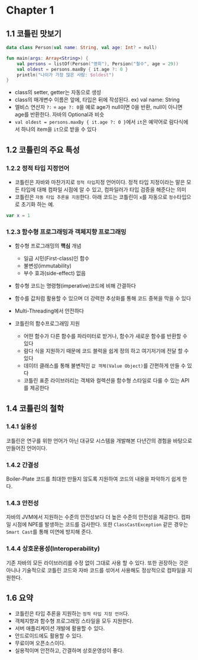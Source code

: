 # Chapter 1

## 1.1 코틀린 맛보기

```kotlin
data class Person(val name: String, val age: Int? = null)

fun main(args: Array<String>) {
    val persons = listOf(Person("영희"), Persion("철수", age = 29))
    val oldest = persons.maxBy { it.age ?: 0 }
    println("나이가 가장 많은 사람: $oldest")
}
```

- class의 setter, getter는 자동으로 생성
- class의 매개변수 이름은 앞에, 타입은 뒤에 작성된다. ex) val name: String
- 엘비스 연산자 `?:` = `age ?: 0`을 예로 age가 null이면 0을 반환, null이 아니면 age를 반환한다. 자바의 Optional과 비슷
- `val oldest = persons.maxBy { it.age ?: 0 }`에서 `it`은 예약어로 람다식에서 하나의 item을 `it`으로 받을 수 있다

## 1.2 코틀린의 주요 특성

### 1.2.2 정적 타입 지정언어

- 코틀린은 자바와 마찬가지로 `정적 타입`지정 언어이다. 정적 타입 지정이라는 말은 모든 타입에 대해 컴파일 시점에 알 수 있고, 컴파일러가 타입 검증을 해준다는 의미
- 코틀린은 `자동 타입 추론을 지원`한다. 아래 코드는 코틀린이 `x`를 자동으로 `정수`타입으로 초기화 하는 예.

```kotlin
var x = 1
```

### 1.2.3 함수형 프로그래밍과 객체지향 프로그래밍

- 함수형 프로그래밍의 **핵심** 개념
  - 일급 시민(First-class)인 함수
  - 불변성(immutability)
  - 부수 효과(side-effect) 없음

- 함수형 코드는 명령형(imperative)코드에 비해 간결하다
- 함수를 값처럼 활용할 수 있으며 더 강력한 추상화를 통해 코드 중복을 막을 수 있다
- Multi-Threading에서 안전하다
- 코틀린의 함수프로그래밍 지원
  - 어떤 함수가 다른 함수를 파라미터로 받거나, 함수가 새로운 함수를 반환할 수 있다
  - 람다 식을 지원하기 때문에 코드 블럭을 쉽게 정의 하고 여기저기에 전달 할 수 있다
  - 데이터 클래스를 통해 불변적인 `값 객체(Value Object)`를 간편하게 만들 수 있다
  - 코틀린 표준 라이브러리는 객체와 컬렉션을 함수형 스타일로 다룰 수 있는 API를 제공한다

## 1.4 코틀린의 철학

### 1.4.1 실용성

코틀린은 연구를 위한 언어가 아닌 대규모 시스템을 개발해본 다년간의 경험을 바탕으로 만들어진 언어이다.

### 1.4.2 간결성

Boiler-Plate 코드를 최대한 만들지 않도록 지원하여 코드의 내용을 파악하기 쉽게 한다.

### 1.4.3 안전성

자바의 JVM에서 지원하는 수준의 안전성보다 더 높은 수준의 안전성을 제공한다. 컴파일 시점에 NPE를 발생하는 코드를 검사한다. 또한 `ClassCastException` 같은 경우는 `Smart Cast`를 통해 미연에 방지해 준다.

### 1.4.4 상호운용성(Interoperability)

기존 자바의 모든 라이브러리를 수정 없이 그대로 사용 할 수 있다. 또한 권장하는 것은 아니나 기술적으로 코틀린 코드와 자바 코드를 섞어서 사용해도 정상적으로 컴파일을 지원한다.

## 1.6 요약

- 코틀린은 타입 추론을 지원하는 `정적 타입 지정 언어`다.
- 객체지향과 함수형 프로그래밍 스타일을 모두 지원한다.
- 서버 애플리케이션 개발에 활용할 수 있다.
- 안드로이드에도 활용할 수 있다.
- 무료이며 오픈소스이다.
- 실용적이며 안전하고, 간결하며 상호운영성이 좋다.